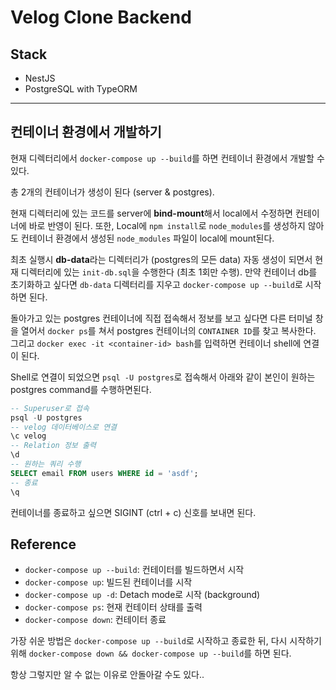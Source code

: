 # Velog Clone Backend

## Stack

- NestJS
- PostgreSQL with TypeORM

---

## 컨테이너 환경에서 개발하기

현재 디렉터리에서 `docker-compose up --build`를 하면 컨테이너 환경에서 개발할 수 있다.

총 2개의 컨테이너가 생성이 된다 (server & postgres).

현재 디렉터리에 있는 코드를 server에 **bind-mount**해서 local에서 수정하면 컨테이너에 바로 반영이 된다. 또한, Local에 `npm install`로 `node_modules`를 생성하지 않아도 컨테이너 환경에서 생성된 `node_modules` 파일이 local에 mount된다.

최초 실행시 **db-data**라는 디렉터리가 (postgres의 모든 data) 자동 생성이 되면서 현재 디렉터리에 있는 `init-db.sql`을 수행한다 (최초 1회만 수행). 만약 컨테이너 db를 초기화하고 싶다면 `db-data` 디렉터리를 지우고 `docker-compose up --build`로 시작하면 된다.

돌아가고 있는 postgres 컨테이너에 직접 접속해서 정보를 보고 싶다면 다른 터미널 창을 열어서 `docker ps`를 쳐서 postgres 컨테이너의 `CONTAINER ID`를 찾고 복사한다. 그리고 `docker exec -it <container-id> bash`를 입력하면 컨테이너 shell에 연결이 된다.

Shell로 연결이 되었으면 `psql -U postgres`로 접속해서 아래와 같이 본인이 원하는 postgres command를 수행하면된다.

```sql
-- Superuser로 접속
psql -U postgres
-- velog 데이터베이스로 연결
\c velog
-- Relation 정보 출력
\d
-- 원하는 쿼리 수행
SELECT email FROM users WHERE id = 'asdf';
-- 종료
\q
```

컨테이너를 종료하고 싶으면 SIGINT (ctrl + c) 신호를 보내면 된다.

## Reference

- `docker-compose up --build`: 컨테이터를 빌드하면서 시작
- `docker-compose up`: 빌드된 컨테이너를 시작
- `docker-compose up -d`: Detach mode로 시작 (background)
- `docker-compose ps`: 현재 컨테이터 상태를 출력
- `docker-compose down`: 컨테이터 종료

가장 쉬운 방법은 `docker-compose up --build`로 시작하고 종료한 뒤, 다시 시작하기 위해 `docker-compose down && docker-compose up --build`를 하면 된다.

항상 그렇지만 알 수 없는 이유로 안돌아갈 수도 있다..
